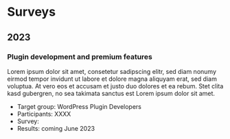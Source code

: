 # Surveys

## 2023

### Plugin development and premium features

Lorem ipsum dolor sit amet, consetetur sadipscing elitr, sed diam nonumy eirmod tempor invidunt ut labore et dolore magna aliquyam erat, sed diam voluptua. At vero eos et accusam et justo duo dolores et ea rebum. Stet clita kasd gubergren, no sea takimata sanctus est Lorem ipsum dolor sit amet. 

- Target group: WordPress Plugin Developers
- Participants: XXXX
- Survey: <link to survey>
- Results: coming June 2023
